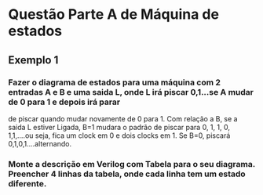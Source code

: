 # Questão Parte A de Máquina de estados

## Exemplo 1

### Fazer o diagrama de estados para uma máquina com 2 entradas A e B e uma saida L, onde L irá piscar 0,1...se A mudar de 0 para 1 e depois irá parar 
de piscar quando mudar novamente de 0 para 1. Com relação a B, se a saida L estiver Ligada, B=1 mudara o padrão de piscar para 0, 1, 1, 0, 1,1,....ou seja, 
fica um clock em 0 e dois clocks em 1. Se B=0, piscará 0,1,0,1....alternando.

### Monte a descrição em Verilog com Tabela para o seu diagrama. Preencher 4 linhas da tabela, onde cada linha tem um estado diferente.




